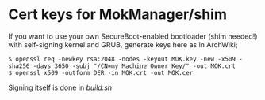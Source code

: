 # Cert keys for MokManager/shim

If you want to use your own SecureBoot-enabled bootloader (shim needed!) with self-signing kernel and GRUB, generate keys here as in ArchWiki;

```
$ openssl req -newkey rsa:2048 -nodes -keyout MOK.key -new -x509 -sha256 -days 3650 -subj "/CN=my Machine Owner Key/" -out MOK.crt
$ openssl x509 -outform DER -in MOK.crt -out MOK.cer
```

Signing itself is done in *build.sh*
